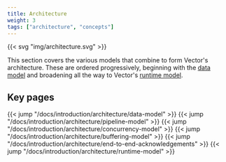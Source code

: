 ```yaml
---
title: Architecture
weight: 3
tags: ["architecture", "concepts"]
---
```


{{< svg "img/architecture.svg" >}}

This section covers the various models that combine to form Vector's architecture. These are ordered progressively, beginning with the [data model][data_model] and broadening all the way to Vector's [runtime model][runtime_model].

## Key pages

{{< jump "/docs/introduction/architecture/data-model" >}}
{{< jump "/docs/introduction/architecture/pipeline-model" >}}
{{< jump "/docs/introduction/architecture/concurrency-model" >}}
{{< jump "/docs/introduction/architecture/buffering-model" >}}
{{< jump "/docs/introduction/architecture/end-to-end-acknowledgements" >}}
{{< jump "/docs/introduction/architecture/runtime-model" >}}

[data_model]: /docs/introduction/architecture/data-model
[runtime_model]: /docs/introduction/architecture/runtime-model
